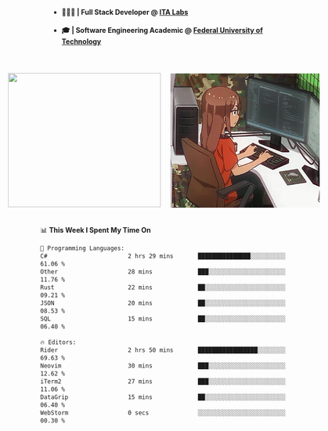 <body style="margin-bottom: 40px; gap: 20px">
  <div style="display: flex; flex-direction: column; width: auto; margin: 0 auto; padding: 20px;">
    <ul style="flex: 1; margin-bottom: 20px;">
      <li><h4>🧑🏽‍💻 | Full Stack Developer @ <a href="https://itafrotas.com//">ITA Labs</a></h4></li>
      <li><h4>🎓 | Software Engineering Academic @ <a href="http://www.utfpr.edu.br/">Federal University of Technology</a></h4></li>
      <br/>
    </ul>
    <div style="display: flex; justify-content: center; align-items: center; gap: 20px;">
      <a href="https://skillicons.dev">
        <img width="312" height="274" src="https://skillicons.dev/icons?i=cs,dotnet,php,laravel,ts,js,nodejs,react,swift,java,adonis,postgres,mysql,mongodb,postman,c,heroku,gradle,npm,flutter,docker,aws,redis,kubernetes&theme=light&&perline=4" />
      </a>
      <img width="312" height="274" src="assets/umiko.gif" alt="Computer Boy" />
    </div>
  </div>
</body>


<!--START_SECTION:waka-->
📊 **This Week I Spent My Time On** 

```text
💬 Programming Languages: 
C#                       2 hrs 29 mins       ███████████████░░░░░░░░░░   61.06 % 
Other                    28 mins             ███░░░░░░░░░░░░░░░░░░░░░░   11.76 % 
Rust                     22 mins             ██░░░░░░░░░░░░░░░░░░░░░░░   09.21 % 
JSON                     20 mins             ██░░░░░░░░░░░░░░░░░░░░░░░   08.53 % 
SQL                      15 mins             ██░░░░░░░░░░░░░░░░░░░░░░░   06.40 % 

🔥 Editors: 
Rider                    2 hrs 50 mins       █████████████████░░░░░░░░   69.63 % 
Neovim                   30 mins             ███░░░░░░░░░░░░░░░░░░░░░░   12.62 % 
iTerm2                   27 mins             ███░░░░░░░░░░░░░░░░░░░░░░   11.06 % 
DataGrip                 15 mins             ██░░░░░░░░░░░░░░░░░░░░░░░   06.40 % 
WebStorm                 0 secs              ░░░░░░░░░░░░░░░░░░░░░░░░░   00.30 % 
```


<!--END_SECTION:waka-->

<!--
**danielr0d/danielr0d** is a ✨ _special_ ✨ repository because its `README.md` (this file) appears on your GitHub profile.

Here are some ideas to get you started:

- 🔭 I’m currently working on ...
- 🌱 I’m currently learning ...
- 👯 I’m looking to collaborate on ...
- 🤔 I’m looking for help with ...
- 💬 Ask me about ...
- 📫 How to reach me: ...
- 😄 Pronouns: ...
- ⚡ Fun fact: ...
-->
